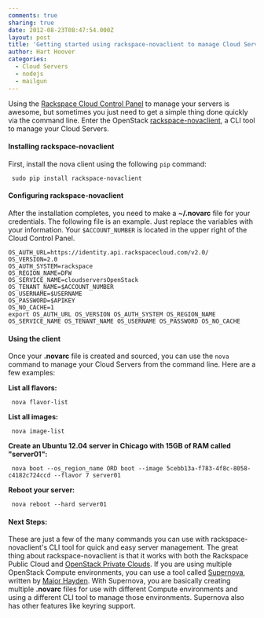 ```yaml
---
comments: true
sharing: true
date: 2012-08-23T08:47:54.000Z
layout: post
title: 'Getting started using rackspace-novaclient to manage Cloud Servers'
author: Hart Hoover
categories:
  - Cloud Servers
  - nodejs
  - mailgun
---
```


Using the
[Rackspace Cloud Control Panel](https://www.rackspace.com/knowledge_center/article/introducing-the-next-generation-cloud-control-panel)
to manage your servers is awesome, but sometimes you just need to get a simple
thing done quickly via the command line. Enter the OpenStack
[rackspace-novaclient](https://pypi.python.org/pypi/rackspace-novaclient/1.0),
a CLI tool to manage your Cloud Servers.

<!-- more -->

#### Installing rackspace-novaclient


First, install the nova client using the following `pip` command:

	 sudo pip install rackspace-novaclient

#### Configuring rackspace-novaclient

After the installation completes, you need to make a **~/.novarc** file for your
credentials. The following file is an example. Just replace the variables with
your information. Your `$ACCOUNT_NUMBER` is located in the upper right of the
Cloud Control Panel.


    OS_AUTH_URL=https://identity.api.rackspacecloud.com/v2.0/
    OS_VERSION=2.0
    OS_AUTH_SYSTEM=rackspace
    OS_REGION_NAME=DFW
    OS_SERVICE_NAME=cloudserversOpenStack
    OS_TENANT_NAME=$ACCOUNT_NUMBER
    OS_USERNAME=$USERNAME
    OS_PASSWORD=$APIKEY
    OS_NO_CACHE=1
    export OS_AUTH_URL OS_VERSION OS_AUTH_SYSTEM OS_REGION_NAME OS_SERVICE_NAME OS_TENANT_NAME OS_USERNAME OS_PASSWORD OS_NO_CACHE


#### Using the client


Once your **.novarc** file is created and sourced, you can use the `nova` command
to manage your Cloud Servers from the command line. Here are a few examples:

**List all flavors:**

	 nova flavor-list

**List all images:**

	 nova image-list

**Create an Ubuntu 12.04 server in Chicago with 15GB of RAM called "server01":**

	 nova boot --os_region_name ORD boot --image 5cebb13a-f783-4f8c-8058-c4182c724ccd --flavor 7 server01

**Reboot your server:**

	 nova reboot --hard server01


#### Next Steps:


These are just a few of the many commands you can use with rackspace-novaclient's
CLI tool for quick and easy server management. The great thing about
rackspace-novaclient is that it works with both the Rackspace Public Cloud and
[OpenStack Private Clouds](https://www.rackspace.com/cloud/private/). If you are
using multiple OpenStack Compute environments, you can use a tool called [
Supernova](https://rackerhacker.github.com/supernova/), written by
[Major Hayden](https://rackerhacker.com). With Supernova, you are basically
creating multiple **.novarc** files for use with different Compute environments
and using a different CLI tool to manage those environments. Supernova also has
other features like keyring support.
